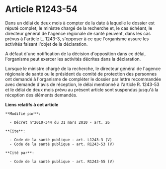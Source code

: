# Article R1243-54

Dans un délai de deux mois à compter de la date à laquelle le dossier est réputé complet, le ministre chargé de la recherche
et, le cas échéant, le directeur général de l'agence régionale de santé peuvent, dans les cas prévus à l'article L. 1243-3,
s'opposer à ce que l'organisme assure les activités faisant l'objet de la déclaration.

A défaut d'une notification de la décision d'opposition dans ce délai, l'organisme peut exercer les activités décrites dans
la déclaration. 

Lorsque le ministre chargé de la recherche, le directeur général de l'agence régionale de santé ou le président du comité de
protection des personnes ont demandé à l'organisme de compléter le dossier par lettre recommandée avec demande d'avis de
réception, le délai mentionné à l'article R. 1243-53 et le délai de deux mois prévu au présent article sont suspendus jusqu'à
la réception des éléments demandés.

**Liens relatifs à cet article**

	**Modifié par**:

	  - Décret n°2010-344 du 31 mars 2010 - art. 26

	**Cite**:

	  - Code de la santé publique - art. L1243-3 (V)
	  - Code de la santé publique - art. R1243-53 (V)

	**Cité par**:

	  - Code de la santé publique - art. R1243-55 (V)
